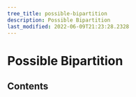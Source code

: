 ```yaml
---
tree_title: possible-bipartition
description: Possible Bipartition
last_modified: 2022-06-09T21:23:28.2328
---
```


# Possible Bipartition

## Contents
